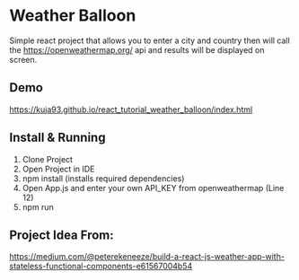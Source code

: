 # Weather Balloon
Simple react project that allows you to enter a city and country then will call the https://openweathermap.org/ api and results will be displayed on screen.

## Demo
https://kuja93.github.io/react_tutorial_weather_balloon/index.html

## Install & Running 
1. Clone Project
2. Open Project in IDE
3. npm install (installs required dependencies)
4. Open App.js and enter your own API_KEY from openweathermap (Line 12)
5. npm run

## Project Idea From:
https://medium.com/@peterekeneeze/build-a-react-js-weather-app-with-stateless-functional-components-e61567004b54
